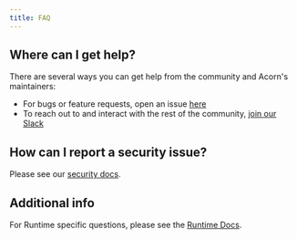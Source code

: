 ```yaml
---
title: FAQ
---
```

## Where can I get help?

There are several ways you can get help from the community and Acorn's maintainers:

- For bugs or feature requests, open an issue [here](https://github.com/acorn-io/beta-issues/issues/new)
- To reach out to and interact with the rest of the community, [join our Slack](https://slack.acorn.io)

## How can I report a security issue?

Please see our [security docs](https://runtime-docs.acorn.io/architecture/security-considerations#report-a-vulnerability).

## Additional info

For Runtime specific questions, please see the [Runtime Docs](https://runtime-docs.acorn.io/faq).
